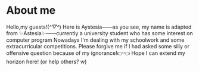 # About me
Hello,my guests!(*^▽^*)
Here is Aystesia——as you see, my name is adapted from ✨Astesia✨——currently a university student who has some interest on computer program
Nowadays I'm dealing with my schoolwork and some extracurricular competitions.
Please forgive me if I had asked some silly or offensive question because of my ignorance!👉👈
Hope I can extend my horizon here! (or help others? w) 
